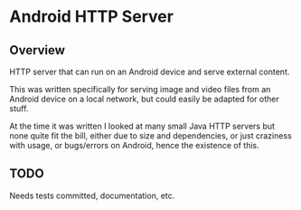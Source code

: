 Android HTTP Server
====================

Overview
--------
HTTP server that can run on an Android device and serve external content. 

This was written specifically for serving image and video files from an Android device on a local network, but could easily be adapted for other stuff. 

At the time it was written I looked at many small Java HTTP servers but none quite fit the bill, either due to size and dependencies, or just craziness with usage, or bugs/errors on Android, hence the existence of this. 

TODO
----
Needs tests committed, documentation, etc. 